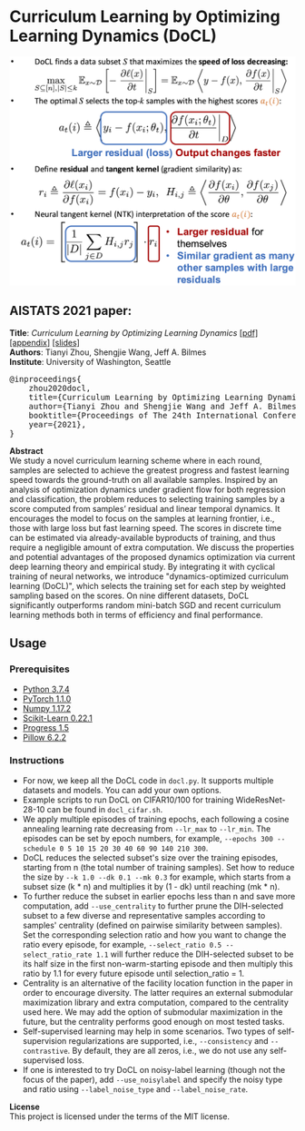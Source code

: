 # Curriculum Learning by Optimizing Learning Dynamics (DoCL)

<img src="docl_aistats2021_thumbnail.png">

## AISTATS 2021 paper:

<b>Title</b>: <i>Curriculum Learning by Optimizing Learning Dynamics</i> <a href="http://proceedings.mlr.press/v130/zhou21a/zhou21a.pdf">[pdf]</a> <a href="http://proceedings.mlr.press/v130/zhou21a/zhou21a-supp.pdf">[appendix]</a> <a href="https://virtual.aistats.org/media/Slides/aistats/2021/virtual(14-19-45)-14-19-45UTC-1556-curriculum_lear.pdf">[slides]</a>\
<b>Authors</b>: Tianyi Zhou, Shengjie Wang, Jeff A. Bilmes\
<b>Institute</b>: University of Washington, Seattle

<pre>
@inproceedings{
    zhou2020docl,
    title={Curriculum Learning by Optimizing Learning Dynamics},
    author={Tianyi Zhou and Shengjie Wang and Jeff A. Bilmes},
    booktitle={Proceedings of The 24th International Conference on Artificial Intelligence and Statistics (AISTATS)},
    year={2021},
}</pre>


<b>Abstract</b>\
We study a novel curriculum learning scheme where in each round, samples are selected to achieve the greatest progress and fastest learning speed towards the ground-truth on all available samples. Inspired by an analysis of optimization dynamics under gradient flow for both regression and classification, the problem reduces to selecting training samples by a score computed from samples’ residual and linear temporal dynamics. It encourages the model to focus on the samples at learning frontier, i.e., those with large loss but fast learning speed. The scores in discrete time can be estimated via already-available byproducts of training, and thus require a negligible amount of extra computation. We discuss the properties and potential advantages of the proposed dynamics optimization via current deep learning theory and empirical study. By integrating it with cyclical training of neural networks, we introduce "dynamics-optimized curriculum learning (DoCL)", which selects the training set for each step by weighted sampling based on the scores. On nine different datasets, DoCL significantly outperforms random mini-batch SGD and recent curriculum learning methods both in terms of efficiency and final performance.

## Usage 

### Prerequisites
- [Python 3.7.4](https://www.python.org/)
- [PyTorch 1.1.0](https://pytorch.org/)
- [Numpy 1.17.2](http://www.numpy.org/)
- [Scikit-Learn 0.22.1](https://scikit-learn.org/)
- [Progress 1.5](https://github.com/verigak/progress/)
- [Pillow 6.2.2](https://pillow.readthedocs.io/en/stable/)

### Instructions
- For now, we keep all the DoCL code in `docl.py`. It supports multiple datasets and models. You can add your own options.
- Example scripts to run DoCL on CIFAR10/100 for training WideResNet-28-10 can be found in `docl_cifar.sh`.
- We apply multiple episodes of training epochs, each following a cosine annealing learning rate decreasing from `--lr_max` to `--lr_min`. The episodes can be set by epoch numbers, for example, `--epochs 300 --schedule 0 5 10 15 20 30 40 60 90 140 210 300`.
- DoCL reduces the selected subset's size over the training episodes, starting from n (the total number of training samples). Set how to reduce the size by `--k 1.0 --dk 0.1 --mk 0.3` for example, which starts from a subset size (k * n) and multiplies it by (1 - dk) until reaching (mk * n).
- To further reduce the subset in earlier epochs less than n and save more computation, add `--use_centrality` to further prune the DIH-selected subset to a few diverse and representative samples according to samples' centrality (defined on pairwise similarity between samples). Set the corresponding selection ratio and how you want to change the ratio every episode, for example, `--select_ratio 0.5 --select_ratio_rate 1.1` will further reduce the DIH-selected subset to be its half size in the first non-warm-starting episode and then multiply this ratio by 1.1 for every future episode until selection_ratio = 1.
- Centrality is an alternative of the facility location function in the paper in order to encourage diversity. The latter requires an external submodular maximization library and extra computation, compared to the centrality used here. We may add the option of submodular maximization in the future, but the centrality performs good enough on most tested tasks.
- Self-supervised learning may help in some scenarios. Two types of self-supervision regularizations are supported, i.e., `--consistency` and `--contrastive`. By default, they are all zeros, i.e., we do not use any self-supervised loss. 
- If one is interested to try DoCL on noisy-label learning (though not the focus of the paper), add `--use_noisylabel` and specify the noisy type and ratio using `--label_noise_type` and `--label_noise_rate`.

<b>License</b>\
This project is licensed under the terms of the MIT license.
